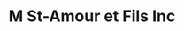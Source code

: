 ---
title: "M St-Amour et Fils Inc"
url: /saint-donat/m-st-amour-et-fils-inc/
shop: Autowerkstatt
---